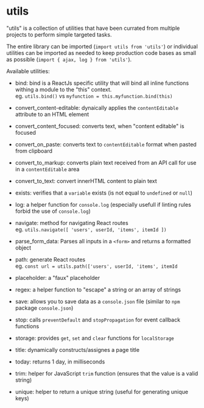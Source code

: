 # utils

"utils" is a collection of utilities that have been currated from multiple projects to perform simple targeted tasks.

The entire library can be imported (`import utils from 'utils'`) or individual utilities can be imported as needed to keep production code bases as small as possible (`import { ajax, log } from 'utils'`).


Available utilities:
- bind: bind is a ReactJs specific utility that will bind all inline functions withing a module to the "this" context.  
eg. `utils.bind()` vs `myfunction = this.myfunction.bind(this)`  
- convert_content-editable: dynaically applies the `contentEditable` attribute to an HTML element  

- convert_content_focused: converts text, when "content editable" is focused  
- convert_on_paste: converts text to `contentEditable` format when pasted from clipboard  

- convert_to_markup: converts plain text received from an API call for use in a `contentEditable` area  
- convert_to_text: convert innerHTML content to plain text  
- exists: verifies that a `variable` exists (is not equal to `undefined` or `null`)  
- log: a helper function for `console.log` (especially usefull if linting rules forbid the use of `console.log`)  

- navigate: method for navigating React routes  
eg. `utils.navigate([ 'users', userId, 'items', itemId ])`  

- parse_form_data: Parses all inputs in a `<form>` and returns a formatted object  

- path: generate React routes  
eg. `const url = utils.path(['users', userId, 'items', itemId`  
- placeholder: a "faux" placeholder  
- regex: a helper function to "escape" a string or an array of strings  
- save: allows you to save data as a `console.json` file (similar to `npm` package `console.json`)  
- stop: calls `preventDefault` and `stopPropagation` for event callback functions  
- storage: provides `get`, `set` and `clear` functions for `localStorage`  
- title: dynamically constructs/assignes a page title  
- today: returns 1 day, in milliseconds  
- trim: helper for JavaScript `trim` function (ensures that the value is a valid string)  
- unique: helper to return a unique string (useful for generating unique keys)  
